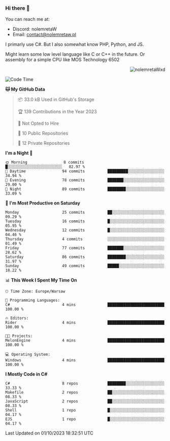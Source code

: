 ### Hi there 👋

You can reach me at:
 - Discord: nolemretaW
 - Email: contact@nolemretaw.pl
 
I primarly use C#. But I also somewhat know PHP, Python, and JS.

Might learn some low level language like C or C++ in the future. Or assembly for a simple CPU like MOS Technology 6502

<p align="right"><img src="https://komarev.com/ghpvc/?username=nolemretaWxd&amp;label=Profile%20views&amp;color=0e75b6&amp;style=flat" alt="nolemretaWxd" /></p>

<!--START_SECTION:waka-->
![Code Time](http://img.shields.io/badge/Code%20Time-79%20hrs%2010%20mins-blue)

**🐱 My GitHub Data** 

> 📦 33.0 kB Used in GitHub's Storage 
 > 
> 🏆 139 Contributions in the Year 2023
 > 
> 🚫 Not Opted to Hire
 > 
> 📜 10 Public Repositories 
 > 
> 🔑 12 Private Repositories 
 > 
**I'm a Night 🦉** 

```text
🌞 Morning                8 commits           █░░░░░░░░░░░░░░░░░░░░░░░░   02.97 % 
🌆 Daytime                94 commits          █████████░░░░░░░░░░░░░░░░   34.94 % 
🌃 Evening                78 commits          ███████░░░░░░░░░░░░░░░░░░   29.00 % 
🌙 Night                  89 commits          ████████░░░░░░░░░░░░░░░░░   33.09 % 
```
📅 **I'm Most Productive on Saturday** 

```text
Monday                   25 commits          ██░░░░░░░░░░░░░░░░░░░░░░░   09.29 % 
Tuesday                  16 commits          █░░░░░░░░░░░░░░░░░░░░░░░░   05.95 % 
Wednesday                12 commits          █░░░░░░░░░░░░░░░░░░░░░░░░   04.46 % 
Thursday                 4 commits           ░░░░░░░░░░░░░░░░░░░░░░░░░   01.49 % 
Friday                   77 commits          ███████░░░░░░░░░░░░░░░░░░   28.62 % 
Saturday                 86 commits          ████████░░░░░░░░░░░░░░░░░   31.97 % 
Sunday                   49 commits          █████░░░░░░░░░░░░░░░░░░░░   18.22 % 
```


📊 **This Week I Spent My Time On** 

```text
🕑︎ Time Zone: Europe/Warsaw

💬 Programming Languages: 
C#                       4 mins              █████████████████████████   100.00 % 

🔥 Editors: 
Rider                    4 mins              █████████████████████████   100.00 % 

🐱‍💻 Projects: 
MelonEngine              4 mins              █████████████████████████   100.00 % 

💻 Operating System: 
Windows                  4 mins              █████████████████████████   100.00 % 
```

**I Mostly Code in C#** 

```text
C#                       8 repos             ████████░░░░░░░░░░░░░░░░░   33.33 % 
Makefile                 2 repos             ██░░░░░░░░░░░░░░░░░░░░░░░   08.33 % 
JavaScript               2 repos             ██░░░░░░░░░░░░░░░░░░░░░░░   08.33 % 
Shell                    1 repo              █░░░░░░░░░░░░░░░░░░░░░░░░   04.17 % 
EJS                      1 repo              █░░░░░░░░░░░░░░░░░░░░░░░░   04.17 % 
```




 Last Updated on 01/10/2023 18:32:51 UTC
<!--END_SECTION:waka-->
